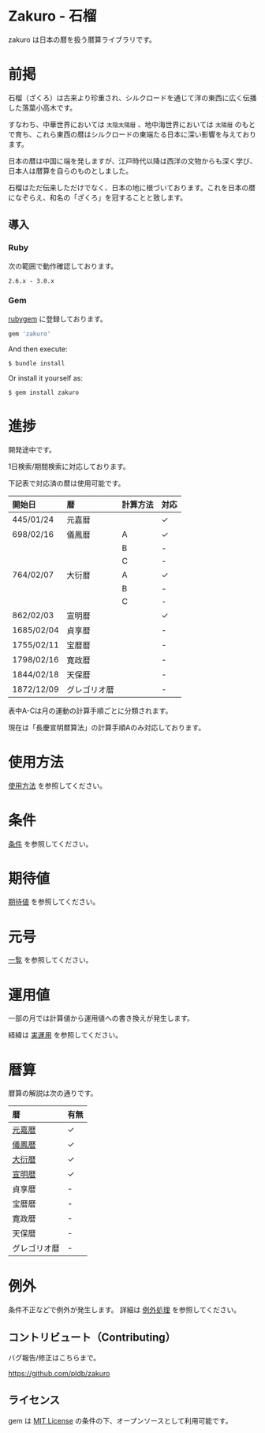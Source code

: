 # Zakuro - 石榴
zakuro は日本の暦を扱う暦算ライブラリです。

# 前掲
石榴（ざくろ）は古来より珍重され、シルクロードを通じて洋の東西に広く伝播した落葉小高木です。

すなわち、中華世界においては `太陰太陽暦` 、地中海世界においては `太陽暦` のもとで育ち、これら東西の暦はシルクロードの東端たる日本に深い影響を与えております。

日本の暦は中国に端を発しますが、江戸時代以降は西洋の文物からも深く学び、日本人は暦算を自らのものとしました。

石榴はただ伝来しただけでなく、日本の地に根づいております。これを日本の暦になぞらえ、和名の「ざくろ」を冠することと致します。

## 導入

### Ruby

次の範囲で動作確認しております。

`2.6.x - 3.0.x`

### Gem

[rubygem](https://rubygems.org/gems/zakuro) に登録しております。

```ruby
gem 'zakuro'
```

And then execute:

    $ bundle install

Or install it yourself as:

    $ gem install zakuro

# 進捗

開発途中です。

1日検索/期間検索に対応しております。

下記表で対応済の暦は使用可能です。

|開始日|暦   |計算方法|対応|
|:----|:----|:----|:----|
|445/01/24|元嘉暦| |✓|
|698/02/16|儀鳳暦|A|✓|
| | |B|-|
| | |C|-|
|764/02/07|大衍暦|A|✓|
| | |B|-|
| | |C|-|
|862/02/03|宣明暦| |✓|
|1685/02/04|貞享暦| |-|
|1755/02/11|宝暦暦| |-|
|1798/02/16|寛政暦| |-|
|1844/02/18|天保暦| |-|
|1872/12/09|グレゴリオ暦| |-|

表中A-Cは月の運動の計算手順ごとに分類されます。

現在は「長慶宣明暦算法」の計算手順Aのみ対応しております。

# 使用方法

[使用方法](./doc/usage.md) を参照してください。

# 条件

[条件](./doc/condition.md) を参照してください。

# 期待値

[期待値](./doc/expection.md) を参照してください。

# 元号

[一覧](./doc/gengou.md) を参照してください。

# 運用値

一部の月では計算値から運用値への書き換えが発生します。

経緯は [実運用](./doc/operation.md) を参照してください。

# 暦算

暦算の解説は次の通りです。

|暦   |有無|
|:----|:----|
|[元嘉暦](./doc/version/genka.md)|✓|
|[儀鳳暦](./doc/version/gihou.md)|✓|
|[大衍暦](./doc/version/daien.md)|✓|
|[宣明暦](./doc/version/senmyou.md)|✓|
|貞享暦|-|
|宝暦暦|-|
|寛政暦|-|
|天保暦|-|
|グレゴリオ暦|-|

# 例外

条件不正などで例外が発生します。
詳細は [例外処理](./doc/error.md) を参照してください。

## コントリビュート（Contributing）

バグ報告/修正はこちらまで。

https://github.com/pldb/zakuro


## ライセンス

gem は [MIT License](https://opensource.org/licenses/MIT) の条件の下、オープンソースとして利用可能です。
